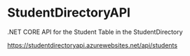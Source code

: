 # StudentDirectoryAPI

<p>.NET CORE API for the Student Table in the StudentDirectory</p>

<a href="https://studentdirectoryapi.azurewebsites.net/api/students">https://studentdirectoryapi.azurewebsites.net/api/students</a>
